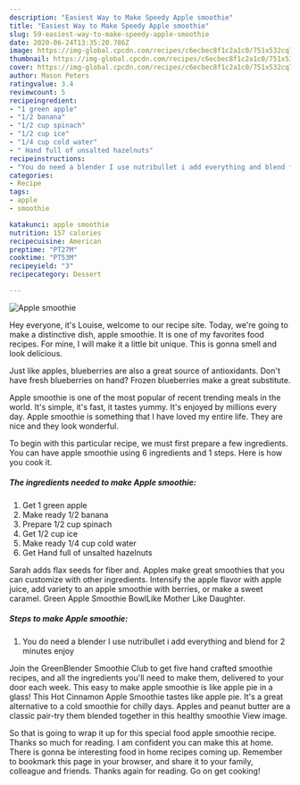 ```yaml
---
description: "Easiest Way to Make Speedy Apple smoothie"
title: "Easiest Way to Make Speedy Apple smoothie"
slug: 59-easiest-way-to-make-speedy-apple-smoothie
date: 2020-06-24T13:35:20.786Z
image: https://img-global.cpcdn.com/recipes/c6ecbec8f1c2a1c0/751x532cq70/apple-smoothie-recipe-main-photo.jpg
thumbnail: https://img-global.cpcdn.com/recipes/c6ecbec8f1c2a1c0/751x532cq70/apple-smoothie-recipe-main-photo.jpg
cover: https://img-global.cpcdn.com/recipes/c6ecbec8f1c2a1c0/751x532cq70/apple-smoothie-recipe-main-photo.jpg
author: Mason Peters
ratingvalue: 3.4
reviewcount: 5
recipeingredient:
- "1 green apple"
- "1/2 banana"
- "1/2 cup spinach"
- "1/2 cup ice"
- "1/4 cup cold water"
- " Hand full of unsalted hazelnuts"
recipeinstructions:
- "You do need a blender I use nutribullet i add everything and blend for 2 minutes enjoy"
categories:
- Recipe
tags:
- apple
- smoothie

katakunci: apple smoothie 
nutrition: 157 calories
recipecuisine: American
preptime: "PT27M"
cooktime: "PT53M"
recipeyield: "3"
recipecategory: Dessert

---
```



![Apple smoothie](https://img-global.cpcdn.com/recipes/c6ecbec8f1c2a1c0/751x532cq70/apple-smoothie-recipe-main-photo.jpg)

Hey everyone, it's Louise, welcome to our recipe site. Today, we're going to make a distinctive dish, apple smoothie. It is one of my favorites food recipes. For mine, I will make it a little bit unique. This is gonna smell and look delicious.

Just like apples, blueberries are also a great source of antioxidants. Don&#39;t have fresh blueberries on hand? Frozen blueberries make a great substitute.

Apple smoothie is one of the most popular of recent trending meals in the world. It's simple, it's fast, it tastes yummy. It's enjoyed by millions every day. Apple smoothie is something that I have loved my entire life. They are nice and they look wonderful.


To begin with this particular recipe, we must first prepare a few ingredients. You can have apple smoothie using 6 ingredients and 1 steps. Here is how you cook it.

##### The ingredients needed to make Apple smoothie:

1. Get 1 green apple
1. Make ready 1/2 banana
1. Prepare 1/2 cup spinach
1. Get 1/2 cup ice
1. Make ready 1/4 cup cold water
1. Get  Hand full of unsalted hazelnuts


Sarah adds flax seeds for fiber and. Apples make great smoothies that you can customize with other ingredients. Intensify the apple flavor with apple juice, add variety to an apple smoothie with berries, or make a sweet caramel. Green Apple Smoothie BowlLike Mother Like Daughter. 

##### Steps to make Apple smoothie:

1. You do need a blender I use nutribullet i add everything and blend for 2 minutes enjoy


Join the GreenBlender Smoothie Club to get five hand crafted smoothie recipes, and all the ingredients you&#39;ll need to make them, delivered to your door each week. This easy to make apple smoothie is like apple pie in a glass! This Hot Cinnamon Apple Smoothie tastes like apple pie. It&#39;s a great alternative to a cold smoothie for chilly days. Apples and peanut butter are a classic pair-try them blended together in this healthy smoothie View image. 

So that is going to wrap it up for this special food apple smoothie recipe. Thanks so much for reading. I am confident you can make this at home. There is gonna be interesting food in home recipes coming up. Remember to bookmark this page in your browser, and share it to your family, colleague and friends. Thanks again for reading. Go on get cooking!
